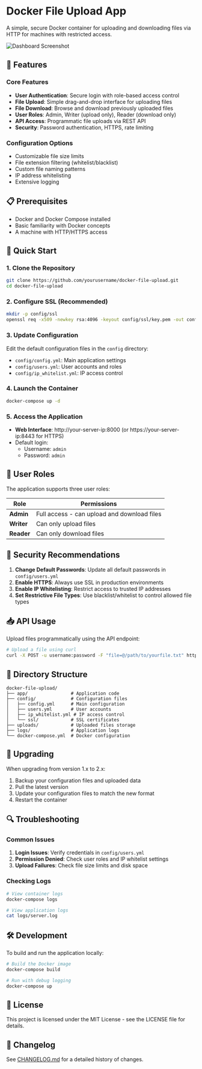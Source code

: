 # Docker File Upload App

A simple, secure Docker container for uploading and downloading files via HTTP for machines with restricted access.

![Dashboard Screenshot](docs/images/dashboard.png)

## 🚀 Features

### Core Features
- **User Authentication**: Secure login with role-based access control
- **File Upload**: Simple drag-and-drop interface for uploading files
- **File Download**: Browse and download previously uploaded files
- **User Roles**: Admin, Writer (upload only), Reader (download only)
- **API Access**: Programmatic file uploads via REST API
- **Security**: Password authentication, HTTPS, rate limiting

### Configuration Options
- Customizable file size limits
- File extension filtering (whitelist/blacklist)
- Custom file naming patterns
- IP address whitelisting
- Extensive logging

## 📋 Prerequisites

- Docker and Docker Compose installed
- Basic familiarity with Docker concepts
- A machine with HTTP/HTTPS access

## 🔧 Quick Start

### 1. Clone the Repository

```bash
git clone https://github.com/yourusername/docker-file-upload.git
cd docker-file-upload
```

### 2. Configure SSL (Recommended)

```bash
mkdir -p config/ssl
openssl req -x509 -newkey rsa:4096 -keyout config/ssl/key.pem -out config/ssl/cert.pem -days 365 -nodes
```

### 3. Update Configuration

Edit the default configuration files in the `config` directory:

- `config/config.yml`: Main application settings
- `config/users.yml`: User accounts and roles
- `config/ip_whitelist.yml`: IP access control

### 4. Launch the Container

```bash
docker-compose up -d
```

### 5. Access the Application

- **Web Interface**: http://your-server-ip:8000 (or https://your-server-ip:8443 for HTTPS)
- Default login:
  - Username: `admin`
  - Password: `admin`

## 👥 User Roles

The application supports three user roles:

| Role | Permissions |
|------|-------------|
| **Admin** | Full access - can upload and download files |
| **Writer** | Can only upload files |
| **Reader** | Can only download files |

## 🔐 Security Recommendations

1. **Change Default Passwords**: Update all default passwords in `config/users.yml`
2. **Enable HTTPS**: Always use SSL in production environments
3. **Enable IP Whitelisting**: Restrict access to trusted IP addresses
4. **Set Restrictive File Types**: Use blacklist/whitelist to control allowed file types

## 📥 API Usage

Upload files programmatically using the API endpoint:

```bash
# Upload a file using curl
curl -X POST -u username:password -F "file=@/path/to/yourfile.txt" https://your-server-ip:8443/api/upload
```

## 📁 Directory Structure

```
docker-file-upload/
├── app/                # Application code
├── config/             # Configuration files
│   ├── config.yml      # Main configuration
│   ├── users.yml       # User accounts
│   ├── ip_whitelist.yml # IP access control
│   └── ssl/            # SSL certificates
├── uploads/            # Uploaded files storage
├── logs/               # Application logs
└── docker-compose.yml  # Docker configuration
```

## 🔄 Upgrading

When upgrading from version 1.x to 2.x:

1. Backup your configuration files and uploaded data
2. Pull the latest version
3. Update your configuration files to match the new format
4. Restart the container

## 🔍 Troubleshooting

### Common Issues

1. **Login Issues**: Verify credentials in `config/users.yml`
2. **Permission Denied**: Check user roles and IP whitelist settings
3. **Upload Failures**: Check file size limits and disk space

### Checking Logs

```bash
# View container logs
docker-compose logs

# View application logs
cat logs/server.log
```

## 🛠️ Development

To build and run the application locally:

```bash
# Build the Docker image
docker-compose build

# Run with debug logging
docker-compose up
```

## 📜 License

This project is licensed under the MIT License - see the LICENSE file for details.

## 📝 Changelog

See [CHANGELOG.md](CHANGELOG.md) for a detailed history of changes.